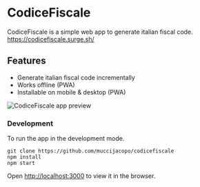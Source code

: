 # CodiceFiscale 
CodiceFiscale is a simple web app to generate italian fiscal code.
<https://codicefiscale.surge.sh/>
## Features
- Generate italian fiscal code incrementally
- Works offline (PWA)
- Installable on mobile & desktop (PWA)

![CodiceFiscale app preview](https://user-images.githubusercontent.com/7196622/105766844-89e34380-5f5a-11eb-9ead-67d1187189a1.png)

### Development 
To run the app in the development mode.<br />
```
git clone https://github.com/muccijacopo/codicefiscale
npm install
npm start
```
Open [http://localhost:3000](http://localhost:3000) to view it in the browser.
